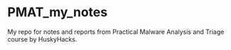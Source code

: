 # PMAT_my_notes
My repo for notes and reports from Practical Malware Analysis and Triage course by HuskyHacks.
